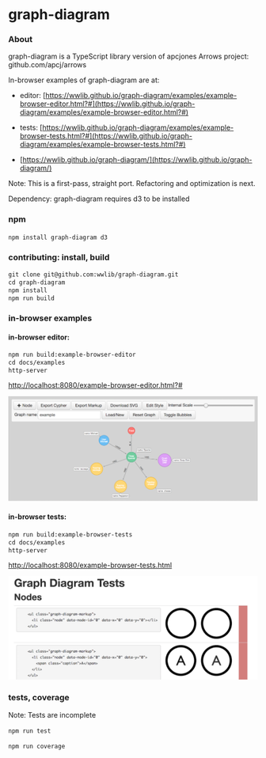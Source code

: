 # graph-diagram

### About
graph-diagram is a TypeScript library version of apcjones Arrows project: github.com/apcj/arrows

In-browser examples of graph-diagram are at:

- editor: [https://wwlib.github.io/graph-diagram/examples/example-browser-editor.html?#](https://wwlib.github.io/graph-diagram/examples/example-browser-editor.html?#)

- tests: [https://wwlib.github.io/graph-diagram/examples/example-browser-tests.html?#](https://wwlib.github.io/graph-diagram/examples/example-browser-tests.html?#)

- [https://wwlib.github.io/graph-diagram/](https://wwlib.github.io/graph-diagram/)

Note: This is a first-pass, straight port. Refactoring and optimization is next.

Dependency: graph-diagram requires d3 to be installed

### npm
`npm install graph-diagram d3`

### contributing: install, build
```
git clone git@github.com:wwlib/graph-diagram.git
cd graph-diagram
npm install
npm run build
```

### in-browser examples

#### in-browser editor:
```
npm run build:example-browser-editor
cd docs/examples
http-server
```
[http://localhost:8080/example-browser-editor.html?#](http://localhost:8080/example-browser-editor.html?#)

![editor](./docs/img/graph-diagram-editor.png)

#### in-browser tests:
```
npm run build:example-browser-tests
cd docs/examples
http-server
```
[http://localhost:8080/example-browser-tests.html](http://localhost:8080/example-browser-tests.html)

![tests](./docs/img/graph-diagram-tests.png)

### tests, coverage
Note: Tests are incomplete

`npm run test`

`npm run coverage`
